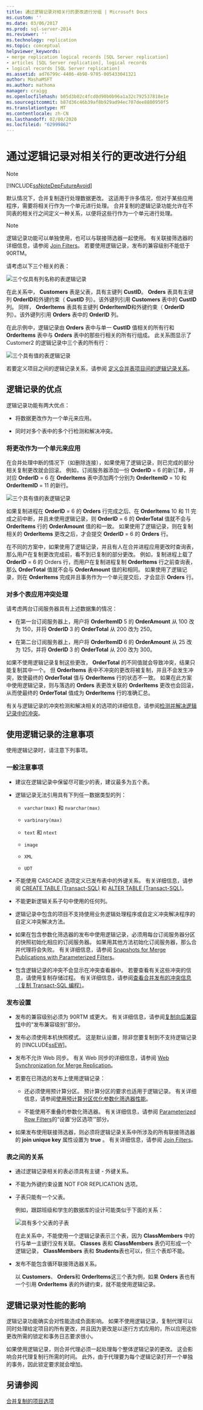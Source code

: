 ```yaml
---
title: 通过逻辑记录对相关行的更改进行分组 | Microsoft Docs
ms.custom: ''
ms.date: 03/06/2017
ms.prod: sql-server-2014
ms.reviewer: ''
ms.technology: replication
ms.topic: conceptual
helpviewer_keywords:
- merge replication logical records [SQL Server replication]
- articles [SQL Server replication], logical records
- logical records [SQL Server replication]
ms.assetid: ad76799c-4486-4b98-9705-005433041321
author: MashaMSFT
ms.author: mathoma
manager: craigg
ms.openlocfilehash: b05d3b02c4fcd0d90b0b96a1a32c792537818e1e
ms.sourcegitcommit: b87d36c46b39af8b929ad94ec707dee8800950f5
ms.translationtype: MT
ms.contentlocale: zh-CN
ms.lasthandoff: 02/08/2020
ms.locfileid: "62999862"
---
```

# <a name="group-changes-to-related-rows-with-logical-records"></a>通过逻辑记录对相关行的更改进行分组
    
> [!NOTE]  
>  [!INCLUDE[ssNoteDepFutureAvoid](../../../includes/ssnotedepfutureavoid-md.md)]  
  
 默认情况下，合并复制逐行处理数据更改。 这适用于许多情况，但对于某些应用程序，需要将相关行作为一个单元进行处理。 合并复制的逻辑记录功能允许在不同表的相关行之间定义一种关系，以便将这些行作为一个单元进行处理。  
  
> [!NOTE]  
>  逻辑记录功能可以单独使用，也可以与联接筛选器一起使用。 有关联接筛选器的详细信息，请参阅 [Join Filters](join-filters.md)。 若要使用逻辑记录，发布的兼容级别不能低于 90RTM。  
  
 请考虑以下三个相关的表：  
  
 ![三个仅具有列名称的表逻辑记录](../media/logical-records-01.gif "三个仅具有列名称的表逻辑记录")  
  
 在此关系中， **Customers** 表是父表，具有主键列 **CustID**。 **Orders** 表具有主键列 **OrderID**和外键约束（ **CustID** 列）。该外键列引用 **Customers** 表中的 **CustID** 列。 同样， **OrderItems** 表具有主键列 **OrderItemID**和外键约束（ **OrderID** 列）。该外键列引用 **Orders** 表中的 **OrderID** 列。  
  
 在此示例中，逻辑记录由 **Orders** 表中与单一 **CustID** 值相关的所有行和 **OrderItems** 表中与 **Orders** 表中的那些行相关的所有行组成。 此关系图显示了 Customer2 的逻辑记录中三个表的所有行：  
  
 ![三个具有值的表逻辑记录](../media/logical-records-02.gif "三个具有值的表逻辑记录")  
  
 若要定义项目之间的逻辑记录关系，请参阅 [定义合并表项目间的逻辑记录关系](../publish/define-a-logical-record-relationship-between-merge-table-articles.md)。  
  
## <a name="benefits-of-logical-records"></a>逻辑记录的优点  
 逻辑记录功能有两大优点：  
  
-   将数据更改作为一个单元来应用。  
  
-   同时对多个表中的多个行检测和解决冲突。  
  
### <a name="the-application-of-changes-as-a-unit"></a>将更改作为一个单元来应用  
 在合并处理中断的情况下（如删除连接），如果使用了逻辑记录，则已完成的部分相关复制更改就会回滚。 例如，订阅服务器添加一份 **OrderID** = 6 的新订单，并对应 **OrderID** = 6 在 **OrderItems** 表中添加两个分别为 **OrderItemID** = 10 和 **OrderItemID** = 11 的新行。  
  
 ![三个具有值的表逻辑记录](../media/logical-records-04.gif "三个具有值的表逻辑记录")  
  
 如果复制进程在 **OrderID** = 6 的 **Orders** 行完成之后、在 **OrderItems** 10 和 11 完成之前中断，并且未使用逻辑记录，则 **OrderID** = 6 的 **OrderTotal** 值就不会与 **OrderItems** 行的 **OrderAmount** 值的和一致。 如果使用了逻辑记录，则在复制相关的 **OrderItems** 更改之后，才会提交 **OrderID** = 6 的 **Orders** 行。  
  
 在不同的方案中，如果使用了逻辑记录，并且有人在合并进程应用更改时查询表，那么用户在复制更改完成前，看不到已复制的部分更改。 例如，复制进程上载了 **OrderID** = 6 的 Orders 行，而用户在复制进程复制 **OrderItems** 行之前查询表，那么 **OrderTotal** 值就不会与 **OrderAmount** 值的和相同。 如果使用了逻辑记录，则在 **OrderItems** 完成并且事务作为一个单元提交后，才会显示 **Orders** 行。  
  
### <a name="the-application-of-conflict-handling-to-more-than-one-table"></a>对多个表应用冲突处理  
 请考虑两台订阅服务器具有上述数据集的情况：  
  
-   在第一台订阅服务器上，用户将 **OrderItemID** 5 的 **OrderAmount** 从 100 改为 150，并将 **OrderID** 3 的 **OrderTotal** 从 200 改为 250。  
  
-   在第二台订阅服务器上，用户将 **OrderItemID** 6 的 **OrderAmount** 从 25 改为 125，并将 **OrderID** 3 的 **OrderTotal** 从 200 改为 300。  
  
 如果不使用逻辑记录复制这些更改， **OrderTotal** 的不同值就会导致冲突，结果只能复制其中一个。 但 **OrderItems** 表中不冲突的更改将被复制，并且不会发生冲突，致使最终的 **OrderTotal** 值与 **OrderItems** 行的状态不一致。 如果在此方案中使用逻辑记录，则与落选的 **Orders** 表更改关联的 **OrderItems** 更改也会回滚，从而使最终的 **OrderTotal** 值成为 **OrderItems** 行的准确汇总。  
  
 有关与逻辑记录的冲突检测和解决相关的选项的详细信息，请参阅[检测并解决逻辑记录中的冲突](advanced-merge-replication-conflict-resolving-in-logical-record.md)。  
  
## <a name="considerations-for-using-logical-records"></a>使用逻辑记录的注意事项  
 使用逻辑记录时，请注意下列事项。  
  
### <a name="general-considerations"></a>一般注意事项  
  
-   建议在逻辑记录中保留尽可能少的表，建议最多为五个表。  
  
-   逻辑记录无法引用具有下列任一数据类型的列：  
  
    -   `varchar(max)` 和 `nvarchar(max)`  
  
    -   `varbinary(max)`  
  
    -   `text` 和 `ntext`  
  
    -   `image`  
  
    -   `XML`  
  
    -   `UDT`  
  
-   不能使用 CASCADE 选项定义已发布表中的外键关系。 有关详细信息，请参阅 [CREATE TABLE &#40;Transact-SQL&#41;](/sql/t-sql/statements/create-table-transact-sql) 和 [ALTER TABLE &#40;Transact-SQL&#41;](/sql/t-sql/statements/alter-table-transact-sql)。  
  
-   不能更新逻辑关系子句中使用的任何列。  
  
-   逻辑记录中包含的项目不支持使用业务逻辑处理程序或自定义冲突解决程序的自定义冲突解决方法。  
  
-   如果在包含参数化筛选器的发布中使用逻辑记录，必须用每台订阅服务器分区的快照初始化相应的订阅服务器。 如果用其他方法初始化订阅服务器，那么合并代理将会失败。 有关详细信息，请参阅 [Snapshots for Merge Publications with Parameterized Filters](../snapshots-for-merge-publications-with-parameterized-filters.md)。  
  
-   包含逻辑记录的冲突不会显示在冲突查看器中。 若要查看有关这些冲突的信息，请使用复制存储过程。 有关详细信息，请参阅[查看合并发布的冲突信息（复制 Transact-SQL 编程）](../view-conflict-information-for-merge-publications.md)。  
  
### <a name="publication-settings"></a>发布设置  
  
-   发布的兼容级别必须为 90RTM 或更大。 有关详细信息，请参阅[复制向后兼容性](../replication-backward-compatibility.md)中的“发布兼容级别”部分。  
  
-   发布必须使用本机快照模式。 这是默认设置，除非您要复制到不支持逻辑记录的 [!INCLUDE[ssEW](../../../includes/ssew-md.md)]。  
  
-   发布不允许 Web 同步。 有关 Web 同步的详细信息，请参阅 [Web Synchronization for Merge Replication](../web-synchronization-for-merge-replication.md)。  
  
-   若要在已筛选的发布上使用逻辑记录：  
  
    -   还必须使用预计算分区。 预计算分区的要求也适用于逻辑记录。 有关详细信息，请参阅[使用预计算分区优化参数化筛选器性能](parameterized-filters-optimize-for-precomputed-partitions.md)。  
  
    -   不能使用不重叠的参数化筛选器。 有关详细信息，请参阅 [Parameterized Row Filters](parameterized-filters-parameterized-row-filters.md)的“设置‘分区选项’”部分。  
  
-   如果发布使用联接筛选器，则必须将逻辑记录关系中所涉及的所有联接筛选器的 **join unique key** 属性设置为 **true** 。 有关详细信息，请参阅 [Join Filters](join-filters.md)。  
  
### <a name="relationships-between-tables"></a>表之间的关系  
  
-   通过逻辑记录相关的表必须具有主键 - 外键关系。  
  
-   不能为外键约束设置 NOT FOR REPLICATION 选项。  
  
-   子表只能有一个父表。  
  
     例如，跟踪班级和学生的数据库的设计可能类似于下面的关系：  
  
     ![具有多个父表的子表](../media/logical-records-03.gif "具有多个父表的子表")  
  
     在此关系中，不能使用一个逻辑记录表示三个表，因为 **ClassMembers** 中的行与单一主键行没有关联。 **Classes** 表和 **ClassMembers** 表仍可形成一个逻辑记录， **ClassMembers** 表和 **Students**表也可以，但三个表却不能。  
  
-   发布不能包含循环联接筛选器关系。  
  
     以 **Customers**、 **Orders**和 **OrderItems**这三个表为例，如果 **Orders** 表也有一个引用 **OrderItems** 表的外键约束，就不能使用逻辑记录。  
  
## <a name="performance-implications-of-logical-records"></a>逻辑记录对性能的影响  
 逻辑记录功能确实会对性能造成负面影响。 如果不使用逻辑记录，复制代理可以同时处理给定项目的所有更改，并且因为更改是以逐行方式应用的，所以应用这些更改所需的锁定和事务日志要求很小。  
  
 如果使用逻辑记录，则合并代理必须一起处理每个整体逻辑记录的更改。 这会影响合并代理复制行所需的时间。 此外，由于代理要为每个逻辑记录打开一个单独的事务，因此锁定要求就会增加。  
  
## <a name="see-also"></a>另请参阅  
 [合并复制的项目选项](article-options-for-merge-replication.md)  
  
  
